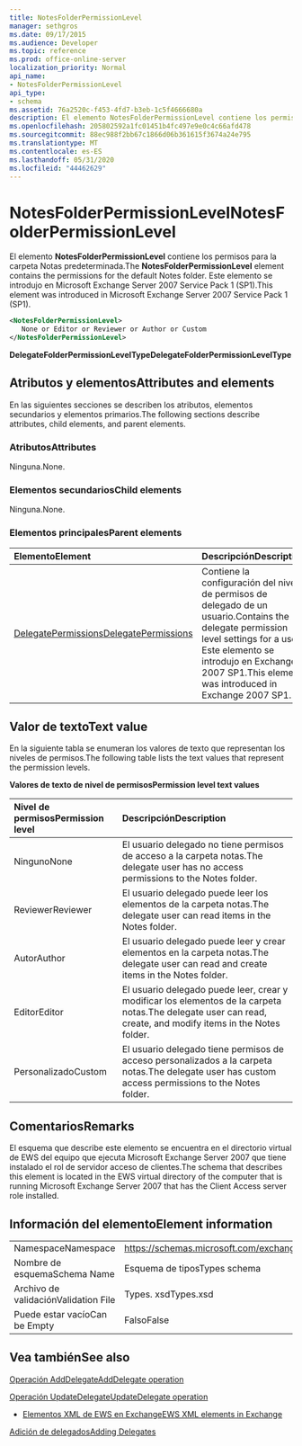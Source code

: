 ```yaml
---
title: NotesFolderPermissionLevel
manager: sethgros
ms.date: 09/17/2015
ms.audience: Developer
ms.topic: reference
ms.prod: office-online-server
localization_priority: Normal
api_name:
- NotesFolderPermissionLevel
api_type:
- schema
ms.assetid: 76a2520c-f453-4fd7-b3eb-1c5f4666680a
description: El elemento NotesFolderPermissionLevel contiene los permisos para la carpeta Notas predeterminada. Este elemento se introdujo en Microsoft Exchange Server 2007 Service Pack 1 (SP1).
ms.openlocfilehash: 205802592a1fc01451b4fc497e9e0c4c66afd478
ms.sourcegitcommit: 88ec988f2bb67c1866d06b361615f3674a24e795
ms.translationtype: MT
ms.contentlocale: es-ES
ms.lasthandoff: 05/31/2020
ms.locfileid: "44462629"
---
```

# <a name="notesfolderpermissionlevel"></a><span data-ttu-id="844aa-104">NotesFolderPermissionLevel</span><span class="sxs-lookup"><span data-stu-id="844aa-104">NotesFolderPermissionLevel</span></span>

<span data-ttu-id="844aa-105">El elemento **NotesFolderPermissionLevel** contiene los permisos para la carpeta Notas predeterminada.</span><span class="sxs-lookup"><span data-stu-id="844aa-105">The **NotesFolderPermissionLevel** element contains the permissions for the default Notes folder.</span></span> <span data-ttu-id="844aa-106">Este elemento se introdujo en Microsoft Exchange Server 2007 Service Pack 1 (SP1).</span><span class="sxs-lookup"><span data-stu-id="844aa-106">This element was introduced in Microsoft Exchange Server 2007 Service Pack 1 (SP1).</span></span> 
  
```xml
<NotesFolderPermissionLevel>
   None or Editor or Reviewer or Author or Custom
</NotesFolderPermissionLevel>
```

 <span data-ttu-id="844aa-107">**DelegateFolderPermissionLevelType**</span><span class="sxs-lookup"><span data-stu-id="844aa-107">**DelegateFolderPermissionLevelType**</span></span>
## <a name="attributes-and-elements"></a><span data-ttu-id="844aa-108">Atributos y elementos</span><span class="sxs-lookup"><span data-stu-id="844aa-108">Attributes and elements</span></span>

<span data-ttu-id="844aa-109">En las siguientes secciones se describen los atributos, elementos secundarios y elementos primarios.</span><span class="sxs-lookup"><span data-stu-id="844aa-109">The following sections describe attributes, child elements, and parent elements.</span></span>
  
### <a name="attributes"></a><span data-ttu-id="844aa-110">Atributos</span><span class="sxs-lookup"><span data-stu-id="844aa-110">Attributes</span></span>

<span data-ttu-id="844aa-111">Ninguna.</span><span class="sxs-lookup"><span data-stu-id="844aa-111">None.</span></span>
  
### <a name="child-elements"></a><span data-ttu-id="844aa-112">Elementos secundarios</span><span class="sxs-lookup"><span data-stu-id="844aa-112">Child elements</span></span>

<span data-ttu-id="844aa-113">Ninguna.</span><span class="sxs-lookup"><span data-stu-id="844aa-113">None.</span></span>
  
### <a name="parent-elements"></a><span data-ttu-id="844aa-114">Elementos principales</span><span class="sxs-lookup"><span data-stu-id="844aa-114">Parent elements</span></span>

|<span data-ttu-id="844aa-115">**Elemento**</span><span class="sxs-lookup"><span data-stu-id="844aa-115">**Element**</span></span>|<span data-ttu-id="844aa-116">**Descripción**</span><span class="sxs-lookup"><span data-stu-id="844aa-116">**Description**</span></span>|
|:-----|:-----|
|[<span data-ttu-id="844aa-117">DelegatePermissions</span><span class="sxs-lookup"><span data-stu-id="844aa-117">DelegatePermissions</span></span>](delegatepermissions.md) <br/> |<span data-ttu-id="844aa-118">Contiene la configuración del nivel de permisos de delegado de un usuario.</span><span class="sxs-lookup"><span data-stu-id="844aa-118">Contains the delegate permission level settings for a user.</span></span> <span data-ttu-id="844aa-119">Este elemento se introdujo en Exchange 2007 SP1.</span><span class="sxs-lookup"><span data-stu-id="844aa-119">This element was introduced in Exchange 2007 SP1.</span></span>  <br/> |
   
## <a name="text-value"></a><span data-ttu-id="844aa-120">Valor de texto</span><span class="sxs-lookup"><span data-stu-id="844aa-120">Text value</span></span>

<span data-ttu-id="844aa-121">En la siguiente tabla se enumeran los valores de texto que representan los niveles de permisos.</span><span class="sxs-lookup"><span data-stu-id="844aa-121">The following table lists the text values that represent the permission levels.</span></span>
  
<span data-ttu-id="844aa-122">**Valores de texto de nivel de permisos**</span><span class="sxs-lookup"><span data-stu-id="844aa-122">**Permission level text values**</span></span>

|<span data-ttu-id="844aa-123">**Nivel de permisos**</span><span class="sxs-lookup"><span data-stu-id="844aa-123">**Permission level**</span></span>|<span data-ttu-id="844aa-124">**Descripción**</span><span class="sxs-lookup"><span data-stu-id="844aa-124">**Description**</span></span>|
|:-----|:-----|
|<span data-ttu-id="844aa-125">Ninguno</span><span class="sxs-lookup"><span data-stu-id="844aa-125">None</span></span>  <br/> |<span data-ttu-id="844aa-126">El usuario delegado no tiene permisos de acceso a la carpeta notas.</span><span class="sxs-lookup"><span data-stu-id="844aa-126">The delegate user has no access permissions to the Notes folder.</span></span>  <br/> |
|<span data-ttu-id="844aa-127">Reviewer</span><span class="sxs-lookup"><span data-stu-id="844aa-127">Reviewer</span></span>  <br/> |<span data-ttu-id="844aa-128">El usuario delegado puede leer los elementos de la carpeta notas.</span><span class="sxs-lookup"><span data-stu-id="844aa-128">The delegate user can read items in the Notes folder.</span></span>  <br/> |
|<span data-ttu-id="844aa-129">Autor</span><span class="sxs-lookup"><span data-stu-id="844aa-129">Author</span></span>  <br/> |<span data-ttu-id="844aa-130">El usuario delegado puede leer y crear elementos en la carpeta notas.</span><span class="sxs-lookup"><span data-stu-id="844aa-130">The delegate user can read and create items in the Notes folder.</span></span>  <br/> |
|<span data-ttu-id="844aa-131">Editor</span><span class="sxs-lookup"><span data-stu-id="844aa-131">Editor</span></span>  <br/> |<span data-ttu-id="844aa-132">El usuario delegado puede leer, crear y modificar los elementos de la carpeta notas.</span><span class="sxs-lookup"><span data-stu-id="844aa-132">The delegate user can read, create, and modify items in the Notes folder.</span></span>  <br/> |
|<span data-ttu-id="844aa-133">Personalizado</span><span class="sxs-lookup"><span data-stu-id="844aa-133">Custom</span></span>  <br/> |<span data-ttu-id="844aa-134">El usuario delegado tiene permisos de acceso personalizados a la carpeta notas.</span><span class="sxs-lookup"><span data-stu-id="844aa-134">The delegate user has custom access permissions to the Notes folder.</span></span>  <br/> |
   
## <a name="remarks"></a><span data-ttu-id="844aa-135">Comentarios</span><span class="sxs-lookup"><span data-stu-id="844aa-135">Remarks</span></span>

<span data-ttu-id="844aa-136">El esquema que describe este elemento se encuentra en el directorio virtual de EWS del equipo que ejecuta Microsoft Exchange Server 2007 que tiene instalado el rol de servidor acceso de clientes.</span><span class="sxs-lookup"><span data-stu-id="844aa-136">The schema that describes this element is located in the EWS virtual directory of the computer that is running Microsoft Exchange Server 2007 that has the Client Access server role installed.</span></span>
  
## <a name="element-information"></a><span data-ttu-id="844aa-137">Información del elemento</span><span class="sxs-lookup"><span data-stu-id="844aa-137">Element information</span></span>

|||
|:-----|:-----|
|<span data-ttu-id="844aa-138">Namespace</span><span class="sxs-lookup"><span data-stu-id="844aa-138">Namespace</span></span>  <br/> |https://schemas.microsoft.com/exchange/services/2006/types  <br/> |
|<span data-ttu-id="844aa-139">Nombre de esquema</span><span class="sxs-lookup"><span data-stu-id="844aa-139">Schema Name</span></span>  <br/> |<span data-ttu-id="844aa-140">Esquema de tipos</span><span class="sxs-lookup"><span data-stu-id="844aa-140">Types schema</span></span>  <br/> |
|<span data-ttu-id="844aa-141">Archivo de validación</span><span class="sxs-lookup"><span data-stu-id="844aa-141">Validation File</span></span>  <br/> |<span data-ttu-id="844aa-142">Types. xsd</span><span class="sxs-lookup"><span data-stu-id="844aa-142">Types.xsd</span></span>  <br/> |
|<span data-ttu-id="844aa-143">Puede estar vacío</span><span class="sxs-lookup"><span data-stu-id="844aa-143">Can be Empty</span></span>  <br/> |<span data-ttu-id="844aa-144">Falso</span><span class="sxs-lookup"><span data-stu-id="844aa-144">False</span></span>  <br/> |
   
## <a name="see-also"></a><span data-ttu-id="844aa-145">Vea también</span><span class="sxs-lookup"><span data-stu-id="844aa-145">See also</span></span>



[<span data-ttu-id="844aa-146">Operación AddDelegate</span><span class="sxs-lookup"><span data-stu-id="844aa-146">AddDelegate operation</span></span>](adddelegate-operation.md)
  
[<span data-ttu-id="844aa-147">Operación UpdateDelegate</span><span class="sxs-lookup"><span data-stu-id="844aa-147">UpdateDelegate operation</span></span>](updatedelegate-operation.md)


- [<span data-ttu-id="844aa-148">Elementos XML de EWS en Exchange</span><span class="sxs-lookup"><span data-stu-id="844aa-148">EWS XML elements in Exchange</span></span>](ews-xml-elements-in-exchange.md)


[<span data-ttu-id="844aa-149">Adición de delegados</span><span class="sxs-lookup"><span data-stu-id="844aa-149">Adding Delegates</span></span>](https://msdn.microsoft.com/library/3a744150-66a3-4a13-9433-793603ba5038%28Office.15%29.aspx)


